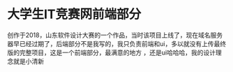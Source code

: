 # 大学生IT竞赛网前端部分
创作于2018，山东软件设计大赛的一个作品，当时该项目上线了，现在域名服务器早已经过期了，后端部分不是我写的，我只负责前端和ui，多以就没有上传最终版的完整项目，这是一个前端部分，最满意的地方 ，还是ui哈哈哈，我的设计理念就是小清新
